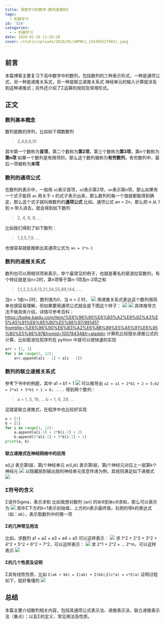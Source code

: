 ```yaml
---
title: 深度学习的数学-数列递推和Σ
tags:
  - 机器学习
id: '524'
categories:
  - - 机器学习
date: 2020-02-26 11:26:28
cover: /static/uploads/2020/02/zWPNti_1543055279031.jpeg
---
```




## 前言

本篇博客主要复习下高中数学中的数列，包括数列的三种表示形式，一种是通项公式，另一种是递推关系式，另一种是联立递推关系式 神经单元的输入计算就涉及到这种递推式；另外还介绍了Σ运算的规则及常用形式。

## 正文

### 数列基本概念

数列是数的序列，比如如下偶数数列

> 2,4,6,8,10

其中第一个数称为**首项**，第二个数称为**第2项**，第三个数称为**第3项**，第n个数称为**第n项** 如果一个数列是有限项的，那么这个数列被称为**有穷数列**，有穷数列中，最后一项被称为**末项**

### 数列的通项公式

在数列的表示中，一般用 `a1`表示首项，`a2`表示第2项，`an`表示第n项，那么如果有一个式子能将 `an` 用关于 `n` 的式子表示出来，那么数列的每一个值就都能得到确定，那么这个式子就叫做数列的**通项公式** 比如，通项公式 an = 2n，那么把 n 从 1 到 n 带入进去，就会得到如下数列

> 2, 4, 6, 8, ...

比如我们得到了如下数列：

> 1,3,5,7,9, ...

也很容易就能推断出其通项公式为 `an = 2*n-1`

### 数列的递推关系式

数列也可以用相邻项来表示，举个最常见的例子，也就是著名的斐波拉契数列，有个特征就是当n>2时，第n项等于第n-1项及n-2项之和

> 1,1,2,3,5,8,13,21,34,55,89,144,.....

当n = 1或n=2时，数列值为0，当 n > 2 时， [![](/static/uploads/2020/02/80b891031290cc8affe7b048dd1b5acc.png)](/static/uploads/2020/02/80b891031290cc8affe7b048dd1b5acc.png) 用递推关系式表达这个数列很简单也很容易理解，但如果要用通项公式就会是下图这个样子： [![](/static/uploads/2020/02/1f2f6ddd2529ed80bacbe32beeee154b.png)](/static/uploads/2020/02/1f2f6ddd2529ed80bacbe32beeee154b.png) [![](/static/uploads/2020/02/3e17be8393d898540afd2ef558f68483.png)](/static/uploads/2020/02/3e17be8393d898540afd2ef558f68483.png) 具体推导方法不做具体介绍，详情可参考百科：https://baike.baidu.com/item/%E6%96%90%E6%B3%A2%E9%82%A3%E5%A5%91%E6%95%B0%E5%88%97/99145?fromtitle=%E6%96%90%E6%B3%A2%E6%8B%89%E5%A5%91%E6%95%B0%E5%88%97&fromid=10078434&fr=aladdin 计算机比较擅长递推公式的计算，比如斐波拉契序列在 python 中就可以很快速的实现

```python
arr = [1, 1]
for i in range(2, 12):
    arr.append(a[i - 1] + a[i - 2])
```

### 数列的联立递推关系式

参考下书中的例题，其中 a1 = b1 = 1 [![](/static/uploads/2020/02/d36678b14e051aed092af24d661601c6.png)](/static/uploads/2020/02/d36678b14e051aed092af24d661601c6.png) 可以推导出 `a2 = a1 + 2*b1 + 2 = 5;b2 = 2*a1 + 3*b1 + 1 = 6;.....` 得到两个数列：

> a = 1, 5, 19, ... b = 1, 6, 29, ...

这就是联立递推式，在程序中也比较好实现

```python
a = [1]
b = [1]
for i in range(1, 12):
    a.append(a[i-1] + 2*b[i-1] + 2)
    b.append(2*a[i-1] + 3*b[i-1] + 1)
print(a, b)
```

#### 联立递推式在神经网络中的应用

a(l,j) 表示第l层，第j个神经单元 w(l,jk) 表示第l层，第j个神经元对应上一层第k个神经元 [![](/static/uploads/2020/02/759b7cf0ea5cceb7c62ccdca55a83a90.png)](/static/uploads/2020/02/759b7cf0ea5cceb7c62ccdca55a83a90.png) 以隐藏层到输出层的神经单元信息传递为例，其规则满足如下递推式 [![](/static/uploads/2020/02/00c5723d5cd1c42bcc3ca80a43a88b9f.png)](/static/uploads/2020/02/00c5723d5cd1c42bcc3ca80a43a88b9f.png)

### Σ符号的含义

Σ读作Sigma，表示求和 比如我想对数列 {an} 的`首项`到`第n项`求和，那么可以表示为 [![](/static/uploads/2020/02/849b2378847b008586e92445f5b92777.png)](/static/uploads/2020/02/849b2378847b008586e92445f5b92777.png) 其中Σ下方的k=1表示初始值，上方的n表示最终值，右侧的带k的表达式（如：ak），表示取数列中的哪一项

#### Σ的几种常见用法

比如，求数列 a1 + a2 + a3 + a4 + a5 可以这样表示： [![](/static/uploads/2020/02/131639e3af4bc2ddacb87af765214098.png)](/static/uploads/2020/02/131639e3af4bc2ddacb87af765214098.png) 求 1^2 + 2^2 + 3^2 + 4^2 + 5^2 + 6^2 + 7^2，可以这样表示： [![](/static/uploads/2020/02/a3e7d8b39bec89e49f8e2defcdad9bb9.png)](/static/uploads/2020/02/a3e7d8b39bec89e49f8e2defcdad9bb9.png) 求 2^1 + 2^2 + ... 2^m，可以这样表示 [![](/static/uploads/2020/02/4a5fd894177bb47467181f9da2249243.png)](/static/uploads/2020/02/4a5fd894177bb47467181f9da2249243.png)

#### Σ的几个性质及证明

Σ具有线性性质，比如 `Σ(ak + bk) = Σ(ak) + Σ(bk)`,`Σ(c*a) = c*Σ(a)` 证明过程如下，挺好看懂的 [![](/static/uploads/2020/02/85059e447ef824b28a3c38526e582f24.png)](/static/uploads/2020/02/85059e447ef824b28a3c38526e582f24.png)

## 总结

本篇主要介绍数列相关内容，包括其通项公式表示法、递推表示法、联立递推表示法（重点）；以及Σ的定义、常见用法及性质。